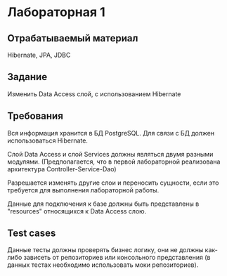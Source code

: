 # Лабораторная 1

## Отрабатываемый материал

Hibernate, JPA, JDBC

## Задание

Изменить Data Access слой, с использованием Hibernate

## Требования
Вся информация хранится в БД PostgreSQL. Для связи с БД должен использоваться Hibernate.

Слой Data Access и слой Services должны являться двумя разными модулями. (Предполагается, что в первой лабораторной реализована архитектура Controller-Service-Dao)

Разрешается изменять другие слои и переносить сущности, если это требуется для выполнения лабораторной работы.

Данные для подключения к базе должны быть представлены в "resources" относящихся к Data Access слою.


## Test cases

Данные тесты должны проверять бизнес логику, они не должны как-либо зависеть от репозиториев или консольного
представления (в данных тестах необходимо использовать моки репозиториев).

